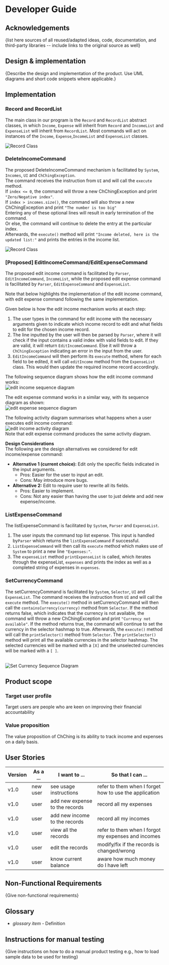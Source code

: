# Developer Guide

## Acknowledgements

{list here sources of all reused/adapted ideas, code, documentation, and third-party libraries -- include links to the original source as well}

## Design & implementation

{Describe the design and implementation of the product. Use UML diagrams and short code snippets where applicable.}

## Implementation

### Record and RecordList  

The main class in our program is the ```Record``` and ```RecordList``` abstract classes, in which ```Income```, ```Expense``` will inherit from ```Record``` and ```IncomeList``` and ```ExpenseList``` will inherit from ```RecordList```. Most commands will act on instances of the ```Income```, ```Expense```,```IncomeList``` and ```ExpenseList``` classes.  

![Record Class](../images/Record_RecordList_UML_class.png)

### DeleteIncomeCommand 

The proposed DeleteIncomeCommand mechanism is facilitated by ```System```, ```Incomes```, ```UI``` and ```ChChingException```.  
The command receives the instruction from ```UI``` and will call the ```execute``` method.  
If ```index <= 0```, the command will throw a new ChChingException and print ```"Zero/Negative index"```.  
If ```index > incomes.size()```, the command will also throw a new ChChingException and print ```"The number is too big"```  
Entering any of these optional lines will result in early termination of the command.  
Or else, the command will continue to delete the entry at the particular index.  
Afterwards, the ```execute()``` method will print ```"Income deleted, here is the updated list:"``` and prints the entries in the income list.

![Record Class](../images/DeleteIncomeCommand_sequence_diagram.png)

### [Proposed] EditIncomeCommand/EditExpenseCommand
The proposed edit income command is facilitated by `Parser`, `EditIncomeCommand`, `IncomeList`, while the proposed edit expense command is facilitated by `Parser`, `EditExpenseCommand` and `ExpenseList`. 

Note that below highlights the implementation of the edit income command, with edit expense command following the same implementation.

Given below is how the edit income mechanism works at each step:
1. The user types in the command for edit income with the necessary arguments given to indicate which income record to edit and what fields to edit for the chosen income record.
2. The line inputted by the user will then be parsed by `Parser`, where it will check if the input contains a valid index with valid fields to edit. If they are valid, it will return `EditIncomeCommand`. Else it will throw a `ChChingException` indicating an error in the input from the user.
3. `EditIncomeCommand` will then perform its `execute` method, where for each field to be edited, it will call `editIncome` method from the `ExpenseList` class. This would then update the required income record accordingly.

The following sequence diagram shows how the edit income command works:
<br> ![edit income sequence diagram](../images/EditIncomeCommand_sequence_diagram.png)

The edit expense command works in a similar way, with its sequence diagram as shown:
<br> ![edit expense sequence diagram](../images/EditExpenseCommand_sequence_diagram.png)

The following activity diagram summarises what happens when a user executes edit income command:
<br> ![edit income activity diagram](../images/EditIncomeCommand_activity_diagram.png)
<br> Note that edit expense command produces the same activity diagram.

**Design Considerations**
<br>The following are the design alternatives we considered for edit income/expense command:

* **Alternative 1 (current choice):** Edit only the specific fields indicated in the input arguments.
    * Pros: Easier for the user to input an edit.
    * Cons: May introduce more bugs.
* **Alternative 2:** Edit to require user to rewrite all its fields.
    * Pros: Easier to implement.
    * Cons: Not any easier than having the user to just delete and add new expense/income.

### ListExpenseCommand
The listExpenseCommand is facilitated by ```System```, ```Parser``` and ```ExpenseList```.

1. The user inputs the command top list expense. This input is handled by```Parser``` which returns the
   ```listExpenseCommand``` if successful.
2. ```ListExpenseCommand``` will then call its ```execute``` method
   which makes use of ```System``` to print a new line ```"Expenses:"```.
3. The ```expenseList``` method ```printExpenseList```
   is called, which iterates through the expenseList, ```expenses``` and prints the index as well as a completed string of
   expenses in ```expenses```.

### SetCurrencyCommand
The setCurrencyCommand is facilitated by ```System```, ```Selector```,  ```UI``` and ```ExpenseList```.
The command receives the instruction from ```UI``` and will call the ```execute``` method.
The ```execute()``` method in setCurrencyCommand will then call the ```containsCurrency(currency)``` method from ```Selector```.
If the method returns false, which indicates that the currency is not available, the command will throw a new ChChingException and print ```"Currency not available"```.
If the method returns true, the command will continue to set the currency in the selector hashmap to true.
Afterwards, the ```execute()``` method will call the ```printSelector()``` method from ```Selector```.
The ```printSelector()``` method will print all the available currencies in the selector hashmap.
The selected currencies will be marked with a ```[X]``` and the unselected currencies will be marked with a ```[ ]```.

<br> ![Set Currency Sequence Diagram](../images/SetCurrencyCommand_sequence_diagram.png)


## Product scope
### Target user profile

Target users are people who are keen on improving their financial accountability

### Value proposition

The value proposition of ChChing is its ability to track income and expenses on a daily basis.

## User Stories

| Version | As a ... | I want to ...                  | So that I can ...                                      |
|---------|----------|--------------------------------|--------------------------------------------------------|
| v1.0    |new user| see usage instructions         | refer to them when I forget how to use the application |
| v1.0    |user| add new expense to the records | record all my expenses                                 |
| v1.0    |user| add new income to the records  | record all my incomes                                  |
| v1.0    |user| view all the records           | refer to them when I forgot my expenses and incomes    |
| v1.0    |user| edit the records               | modify/fix if the records is changed/wrong             |
| v1.0    |user| know current balance           | aware how much money do I have left                    |

## Non-Functional Requirements

{Give non-functional requirements}

## Glossary

* *glossary item* - Definition

## Instructions for manual testing

{Give instructions on how to do a manual product testing e.g., how to load sample data to be used for testing}
